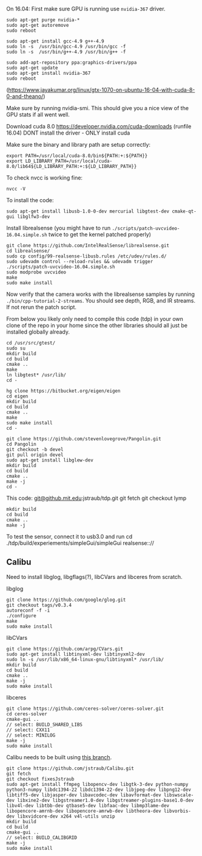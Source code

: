 On 16.04: First make sure GPU is running use `nvidia-367` driver.

```
sudo apt-get purge nvidia-*
sudo apt-get autoremove
sudo reboot

sudo apt-get install gcc-4.9 g++-4.9
sudo ln -s  /usr/bin/gcc-4.9 /usr/bin/gcc -f
sudo ln -s  /usr/bin/g++-4.9 /usr/bin/g++ -f

sudo add-apt-repository ppa:graphics-drivers/ppa
sudo apt-get update
sudo apt-get install nvidia-367
sudo reboot
```
(https://www.jayakumar.org/linux/gtx-1070-on-ubuntu-16-04-with-cuda-8-0-and-theano/)

Make sure by running nvidia-smi. This should give you a nice view of the GPU stats if all went well.

Download cuda 8.0 https://developer.nvidia.com/cuda-downloads (runfile 16.04)
DONT install the driver - ONLY install cuda

Make sure the binary and library path are setup correctly:
```
export PATH=/usr/local/cuda-8.0/bin${PATH:+:${PATH}}
export LD_LIBRARY_PATH=/usr/local/cuda-8.0/lib64${LD_LIBRARY_PATH:+:${LD_LIBRARY_PATH}}
```

To check nvcc is working fine:
```
nvcc -V
```

To install the code:

```
sudo apt-get install libusb-1.0-0-dev mercurial libgtest-dev cmake-qt-gui libglfw3-dev
```

Install librealsense (you might have to run `./scripts/patch-uvcvideo-16.04.simple.sh` twice to get the kernel patched properly)
```
git clone https://github.com/IntelRealSense/librealsense.git
cd librealsense/
sudo cp config/99-realsense-libusb.rules /etc/udev/rules.d/
sudo udevadm control --reload-rules && udevadm trigger
./scripts/patch-uvcvideo-16.04.simple.sh
sudo modprobe uvcvideo
make
sudo make install
```
Now verify that the camera works with the librealsense samples by running `./bin/cpp-tutorial-2-streams`. You should see depth, RGB, and IR streams. If not rerun the patch script.


From below you likely only need to compile this code (tdp) in your own
clone of the repo in your home since the other libraries should all
just be installed globally already.

```
cd /usr/src/gtest/
sudo su
mkdir build
cd build
cmake ..
make
ln libgtest* /usr/lib/
cd -
```


```
hg clone https://bitbucket.org/eigen/eigen
cd eigen
mkdir build
cd build
cmake ..
make
sudo make install
cd -
```

```
git clone https://github.com/stevenlovegrove/Pangolin.git
cd Pangolin
git checkout -b devel
git pull origin devel
sudo apt-get install libglew-dev
mkdir build
cd build
cmake ..
make -j
cd -
```

This code: git@github.mit.edu:jstraub/tdp.git
git fetch
git checkout lymp
```
mkdir build
cd build
cmake ..
make -j
```

To test the sensor, connect it to usb3.0 and run
cd
./tdp/build/experiements/simpleGui/simpleGui realsense:://

Calibu
------
Need to install libglog, libgflags(?), libCVars and libceres from scratch.

libglog
```
git clone https://github.com/google/glog.git
git checkout tags/v0.3.4
autoreconf -f -i
./configure
make
sudo make install
```

libCVars
```
git clone https://github.com/arpg/CVars.git
sudo apt-get install libtinyxml-dev libtinyxml2-dev
sudo ln -s /usr/lib/x86_64-linux-gnu/libtinyxml* /usr/lib/
mkdir build
cd build
cmake ..
make -j
sudo make install
```

libceres
```
git clone https://github.com/ceres-solver/ceres-solver.git
cd ceres-solver
cmake-gui ..
// select: BUILD_SHARED_LIBS
// select: CXX11
// select: MINILOG
make -j
sudo make install
```

Calibu needs to be built using [this branch](https://github.com/jstraub/Calibu/tree/fixesJstraub).

```
git clone https://github.com/jstraub/Calibu.git
git fetch
git checkout fixesJstraub
sudo apt-get install ffmpeg libopencv-dev libgtk-3-dev python-numpy python3-numpy libdc1394-22 libdc1394-22-dev libjpeg-dev libpng12-dev libtiff5-dev libjasper-dev libavcodec-dev libavformat-dev libswscale-dev libxine2-dev libgstreamer1.0-dev libgstreamer-plugins-base1.0-dev libv4l-dev libtbb-dev qtbase5-dev libfaac-dev libmp3lame-dev libopencore-amrnb-dev libopencore-amrwb-dev libtheora-dev libvorbis-dev libxvidcore-dev x264 v4l-utils unzip
mkdir build
cd build
cmake-gui ..
// select: BUILD_CALIBGRID
make -j
sudo make install
```





